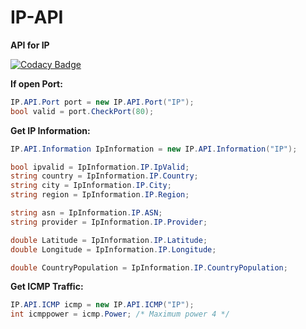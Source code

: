 # IP-API
**API for IP**

[![Codacy Badge](https://app.codacy.com/project/badge/Grade/9cbc5881925b4ae19b01297d9c8e0e0d)](https://www.codacy.com/gh/Nekiplay/IP-API/dashboard?utm_source=github.com&amp;utm_medium=referral&amp;utm_content=Nekiplay/IP-API&amp;utm_campaign=Badge_Grade)

**If open Port:**
```C#
IP.API.Port port = new IP.API.Port("IP");
bool valid = port.CheckPort(80);
```

**Get IP Information:**
```C#
IP.API.Information IpInformation = new IP.API.Information("IP");

bool ipvalid = IpInformation.IP.IpValid;
string country = IpInformation.IP.Country;
string city = IpInformation.IP.City;
string region = IpInformation.IP.Region;

string asn = IpInformation.IP.ASN;
string provider = IpInformation.IP.Provider;

double Latitude = IpInformation.IP.Latitude;
double Longitude = IpInformation.IP.Longitude;

double CountryPopulation = IpInformation.IP.CountryPopulation;
``` 

**Get ICMP Traffic:**
```C#
IP.API.ICMP icmp = new IP.API.ICMP("IP");
int icmppower = icmp.Power; /* Maximum power 4 */
``` 
